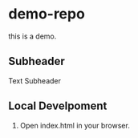 # demo-repo

this is a demo.

## Subheader

Text Subheader

## Local Develpoment

1. Open index.html in your browser.